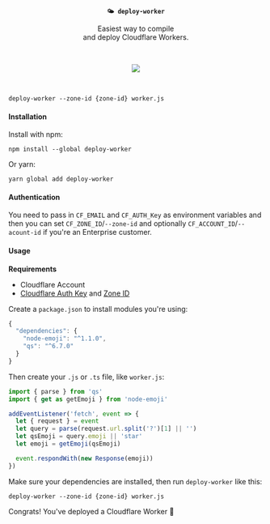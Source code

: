 <br/>
<p align="center">
  <strong><code>🌤 deploy-worker</code></strong>
</p>

<p align="center">
  Easiest way to compile <br/>
  and deploy Cloudflare Workers.
</p>
<br/>

<p align="center">
  <a href="https://www.npmjs.com/package/deploy-worker"><img src="https://img.shields.io/npm/v/deploy-worker.svg?maxAge=3600&label=deploy-worker&colorB=007ec6"></a>
</p>
<br/>

```console
deploy-worker --zone-id {zone-id} worker.js
```

#### Installation

Install with npm:

```console
npm install --global deploy-worker
```

Or yarn:

```console
yarn global add deploy-worker
```

#### Authentication

You need to pass in `CF_EMAIL` and `CF_AUTH_Key` as environment variables and then you can set `CF_ZONE_ID`/`--zone-id` and optionally `CF_ACCOUNT_ID`/`--acount-id` if you're an Enterprise customer.

#### Usage

**Requirements**

- Cloudflare Account
- [Cloudflare Auth Key](https://support.cloudflare.com/hc/en-us/articles/200167836-Where-do-I-find-my-Cloudflare-API-key-) and [Zone ID](https://developers.cloudflare.com/workers/api/#zone-id)

Create a `package.json` to install modules you're using:

```js
{
  "dependencies": {
    "node-emoji": "^1.1.0",
    "qs": "^6.7.0"
  }
}
```

Then create your `.js` or `.ts` file, like `worker.js`:

```js
import { parse } from 'qs'
import { get as getEmoji } from 'node-emoji'

addEventListener('fetch', event => {
  let { request } = event
  let query = parse(request.url.split('?')[1] || '')
  let qsEmoji = query.emoji || 'star'
  let emoji = getEmoji(qsEmoji)

  event.respondWith(new Response(emoji))
})
```

Make sure your dependencies are installed, then run `deploy-worker` like this:

```console
deploy-worker --zone-id {zone-id} worker.js
```

Congrats! You've deployed a Cloudflare Worker 🎉
